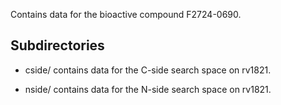Contains data for the bioactive compound F2724-0690.

## Subdirectories

- cside/ contains data for the C-side search space on rv1821.

- nside/ contains data for the N-side search space on rv1821.

